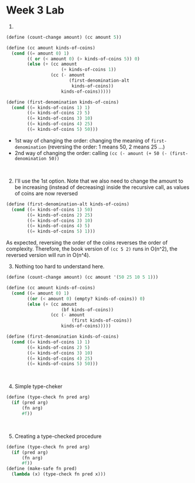 # Week 3 Lab

1.
```scheme
(define (count-change amount) (cc amount 5))

(define (cc amount kinds-of-coins)
  (cond ((= amount 0) 1)
        (( or (< amount 0) (> kinds-of-coins 5)) 0)
        (else (+ (cc amount
                     (+ kinds-of-coins 1))
                 (cc (- amount
                        (first-denomination-alt
                         kinds-of-coins))
                     kinds-of-coins)))))

(define (first-denomination kinds-of-coins)
  (cond ((= kinds-of-coins 1) 1)
        ((= kinds-of-coins 2) 5)
        ((= kinds-of-coins 3) 10)
        ((= kinds-of-coins 4) 25)
        ((= kinds-of-coins 5) 50)))
```
* 1st way of changing the order: changing the meaning of `first-denomination` (reversing the order: 1 means 50, 2 means 25 ...)
* 2nd way of changing the order: calling `(cc (- amount (+ 50 (- (first-denomination 50))`

&nbsp;

2. I'll use the 1st option. Note that we also need to change the amount to be increasing (instead of decreasing) inside the recursive call, as values of coins are now reversed
```scheme
(define (first-denomination-alt kinds-of-coins)
  (cond ((= kinds-of-coins 1) 50)
        ((= kinds-of-coins 2) 25)
        ((= kinds-of-coins 3) 10)
        ((= kinds-of-coins 4) 5)
        ((= kinds-of-coins 5) 1)))
```
As expected, reversing the order of the coins reverses the order of complexity. Therefore, the book version of `(cc 5 2)` runs in O(n^2), the reversed version will run in O(n^4).

3. Nothing too hard to understand here.

```scheme
(define (count-change amount) (cc amount '(50 25 10 5 1)))

(define (cc amount kinds-of-coins)
  (cond ((= amount 0) 1)
        ((or (< amount 0) (empty? kinds-of-coins)) 0)
        (else (+ (cc amount
                     (bf kinds-of-coins))
                 (cc (- amount
                         (first kinds-of-coins))
                     kinds-of-coins)))))

(define (first-denomination kinds-of-coins)
  (cond ((= kinds-of-coins 1) 1)
        ((= kinds-of-coins 2) 5)
        ((= kinds-of-coins 3) 10)
        ((= kinds-of-coins 4) 25)
        ((= kinds-of-coins 5) 50)))
```
&nbsp;

4. Simple type-cheker
```scheme
(define (type-check fn pred arg)
  (if (pred arg)
      (fn arg)
      #f))
```
&nbsp;

5. Creating a type-checked procedure
```scheme
(define (type-check fn pred arg)
  (if (pred arg)
      (fn arg)
      #f))
(define (make-safe fn pred)
  (lambda (x) (type-check fn pred x)))
```

